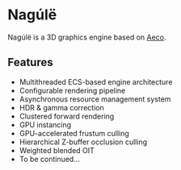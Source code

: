 # Nagúlë

Nagúlë is a 3D graphics engine based on [Aeco](https://github.com/sicusa/Aeco).

## Features

* Multithreaded ECS-based engine architecture
* Configurable rendering pipeline
* Asynchronous resource management system
* HDR & gamma correction
* Clustered forward rendering
* GPU instancing
* GPU-accelerated frustum culling
* Hierarchical Z-buffer occlusion culling
* Weighted blended OIT
* To be continued...